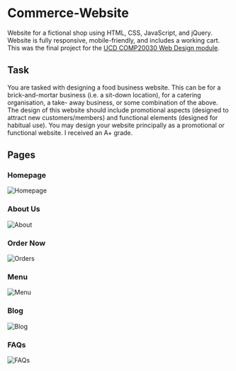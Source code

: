 # Commerce-Website
Website for a fictional shop using HTML, CSS, JavaScript, and jQuery. Website is fully responsive, mobile-friendly, and includes a working cart. This was the final project for the [UCD COMP20030 Web Design module](https://hub.ucd.ie/usis/!W_HU_MENU.P_PUBLISH?p_tag=MODULE&MODULE=COMP20030).

## Task
You are tasked with designing a food business website. This can be for a brick-and-mortar business (i.e. a sit-down location), for a catering organisation, a take-
away business, or some combination of the above. The design of this website should include promotional aspects (designed to attract new customers/members) and functional elements (designed for habitual use). You may design your website principally as a promotional or functional website. I received an A+ grade.

## Pages

### Homepage
![Homepage](/readme-resources/homepage.png)

### About Us
![About](/readme-resources/about.png)

### Order Now
![Orders](/readme-resources/orders.png)

### Menu
![Menu](/readme-resources/menu.png)

### Blog
![Blog](/readme-resources/blog.png)

### FAQs
![FAQs](/readme-resources/faqs.png)
